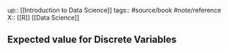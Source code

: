 up:: [[Introduction to Data Science]]
tags:: #source/book #note/reference
X:: [[R]] [[Data Science]]

## Expected value for Discrete Variables

